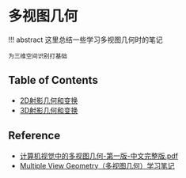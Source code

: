 # 多视图几何

!!! abstract
    这里总结一些学习多视图几何时的笔记

    为三维空间识别打基础

## Table of Contents

- [2D射影几何和变换](pjt2d)
- [3D射影几何和变换](pjt3d)

## Reference

- [计算机视觉中的多视图几何-第一版-中文完整版.pdf](https://github.com/jujimeizuo/cdn/blob/master/book/%E8%AE%A1%E7%AE%97%E6%9C%BA%E8%A7%86%E8%A7%89%E4%B8%AD%E7%9A%84%E5%A4%9A%E8%A7%86%E5%9B%BE%E5%87%A0%E4%BD%95-%E7%AC%AC%E4%B8%80%E7%89%88-%E4%B8%AD%E6%96%87%E5%AE%8C%E6%95%B4%E7%89%88.pdf)
- [Multiple View Geometry（多视图几何）学习笔记](https://blog.csdn.net/hu_weichen/category_9275388.html)